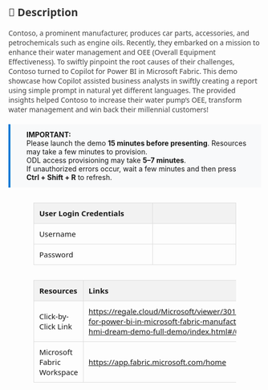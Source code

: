 <style>
  table {
    width: 80%;
    margin: 30px auto;
    border-collapse: collapse;
    font-family: 'Segoe UI', sans-serif;
    font-size: 15px;
  }

  th {
    background: #f2f2f2;
    padding: 10px;
    text-align: left;
    border: 1px solid #ddd;
  }

  td {
    width: 900px;
    height: 10px;
    padding: 10px;
    text-align: left;
    border: 1px solid #ddd;
  }

  .description {
    margin: 0 auto;
    font-family: 'Segoe UI', sans-serif;
    font-size: 14px;
    color: #444;
  }

  .highlight-box {
    background: #f8f9fa;
    padding: 12px 24px 12px 32px; /* Top, Right, Bottom, Left */
    border-left: 4px solid #0078d4;
    margin: 20px auto;
    font-size: 14px;
    text-align: left;
}

</style>

<div class="description">
  <h2 style="color: #333;">📄 Description</h2>
  <p>
    Contoso, a prominent manufacturer, produces car parts, accessories, and petrochemicals such as engine oils. Recently, they embarked on a mission to enhance their water management and OEE (Overall Equipment Effectiveness). To swiftly pinpoint the root causes of their challenges, Contoso turned to Copilot for Power BI in Microsoft Fabric. This demo showcase how Copilot assisted business analysts in swiftly creating a report using simple prompt in natural yet different languages. The provided insights helped Contoso to increase their water pump’s OEE, transform water management and win back their millennial customers! 
  </p>
</div>

<div class="highlight-box">
  <strong>IMPORTANT:</strong><br>
  Please launch the demo <strong>15 minutes before presenting</strong>. Resources may take a few minutes to provision.<br>
  ODL access provisioning may take <strong>5–7 minutes</strong>.<br>
  If unauthorized errors occur, wait a few minutes and then press <strong>Ctrl + Shift + R</strong> to refresh.
</div>

<!-- Auth Table -->

| **User Login Credentials** |                                       |
|-----------------|---------------------------------------|
| Username    | <inject key="AzureAdUserEmail" />     |
| Password   | <inject key="AzureAdUserPassword" />  |


<!-- Resource Details Table -->
<table>
  <thead>
    <tr>
      <th>Resources</th>
      <th>Links</th>
    </tr>
  </thead>
  <tbody>
    <tr>
      <td>Click-by-Click Link</td>
      <td>
        <a href="https://regale.cloud/Microsoft/viewer/3010/copilot-for-power-bi-in-microsoft-fabric-manufacturing-hmi-dream-demo-full-demo/index.html#/0/0" target="_blank">
          https://regale.cloud/Microsoft/viewer/3010/copilot-for-power-bi-in-microsoft-fabric-manufacturing-hmi-dream-demo-full-demo/index.html#/0/0
        </a>
      </td>
    </tr>
    <tr>
    <td>Microsoft Fabric Workspace</td>
    <td>
        <a href="https://app.fabric.microsoft.com/home" target="_blank">
          https://app.fabric.microsoft.com/home
        </a>
    </td>
    </tr>
  </tbody>
</table>
